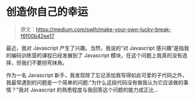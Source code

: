 # 创造你自己的幸运

> 原文：<https://medium.com/swlh/make-your-own-lucky-break-f6f00b42ee17>

最近，我对 Javascript 产生了兴趣。当然，我说的“对 Javascript 感兴趣”是指我的编码训练营的课程已经发展到了 Javascript 模块，在这个问题上我真的没有选择，但我们不要拐弯抹角。

作为一名 Javascript 新手，我发现除了忘记添加我写得如此可爱的子代码之外，我最常遇到的问题是一个简单的问题:“为什么这段代码没有做我认为它应该做的事情？”我对 Javascript 的熟悉程度与我回答这个问题的能力成正比…